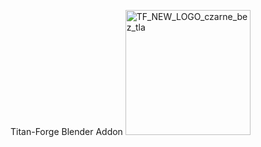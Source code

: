 Titan-Forge Blender Addon
<img width="200" height="200" alt="TF_NEW_LOGO_czarne_bez_tla" src="https://github.com/user-attachments/assets/bb7ca9c2-d28e-4f01-a0a7-9007d122b550" />
